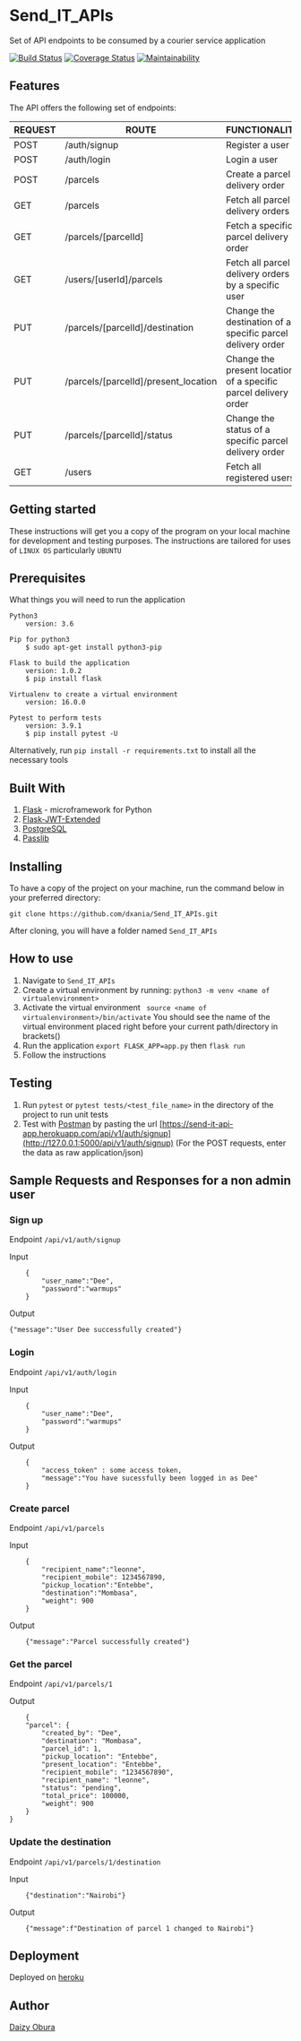 # Send_IT_APIs
Set of API endpoints to be consumed by a courier service application 

[![Build Status](https://travis-ci.org/dxania/Send_IT_APIs.svg?branch=ft-send-IT-with-database)](https://travis-ci.org/dxania/Send_IT_APIs) 
[![Coverage Status](https://coveralls.io/repos/github/dxania/Send_IT_APIs/badge.svg?branch=ft-send-IT-with-database)](https://coveralls.io/github/dxania/Send_IT_APIs?branch=ft-send-IT-with-database) 
[![Maintainability](https://api.codeclimate.com/v1/badges/8dc6eba4cf7bb21cf416/maintainability)](https://codeclimate.com/github/dxania/Send_IT_APIs/maintainability)


## Features
The API offers the following set of endpoints:


  | REQUEST      | ROUTE                               | FUNCTIONALITY                                                      | PROTECTED  |
  |--------------|-------------------------------------|--------------------------------------------------------------------|------------|
  |  POST        | /auth/signup                        | Register a user                                                    |   NO       |
  |  POST        | /auth/login                         | Login a user                                                       |   NO       |
  |  POST        | /parcels                            | Create a parcel delivery order                                     |   YES      |
  |  GET         | /parcels                            | Fetch all parcel delivery orders                                   |   YES      |
  |  GET         | /parcels/[parcelId]                 | Fetch a specific parcel delivery order                             |   YES      |
  |  GET         | /users/[userId]/parcels             | Fetch all parcel delivery orders by a specific user                |   YES      |
  |  PUT         | /parcels/[parcelId]/destination     | Change the destination of a specific parcel delivery order         |   YES      |
  |  PUT         | /parcels/[parcelId]/present_location| Change the present location of a specific parcel delivery order    |   YES      |
  |  PUT         | /parcels/[parcelId]/status          | Change the status of a specific parcel delivery order              |   YES      |
  |  GET         | /users                              | Fetch all registered users                                         |   YES      |

## Getting started
These instructions will get you a copy of the program on your local machine for development and testing purposes. The instructions are tailored for uses of `LINUX OS` particularly `UBUNTU`

## Prerequisites
What things you will need to run the application

```
Python3
    version: 3.6
```
```
Pip for python3
    $ sudo apt-get install python3-pip
```
```
Flask to build the application
    version: 1.0.2
    $ pip install flask
```
```
Virtualenv to create a virtual environment
    version: 16.0.0
```
```
Pytest to perform tests
    version: 3.9.1
    $ pip install pytest -U
```
Alternatively, run `pip install -r requirements.txt` to install all the necessary tools

## Built With
1. [Flask](http://flask.pocoo.org/) -  microframework for Python
2. [Flask-JWT-Extended](https://flask-jwt-extended.readthedocs.io/en/latest/)
3. [PostgreSQL](https://www.postgresql.org/) 
4. [Passlib](https://passlib.readthedocs.io/en/stable/install.html)

## Installing
To have a copy of the project on your machine, run the command below in your preferred directory:

``` 
git clone https://github.com/dxania/Send_IT_APIs.git
```
After cloning, you will have a folder named `Send_IT_APIs`

## How to use
1. Navigate to `Send_IT_APIs`
2. Create a virtual environment by running:
``` python3 -m venv <name of virtualenvironment> ```
3. Activate the virtual environment
``` source <name of virtualenvironment>/bin/activate```
You should see the name of the virtual environment placed right before your current path/directory in brackets()
4. Run the application
```export FLASK_APP=app.py``` then
```flask run```
5. Follow the instructions

## Testing
1. Run `pytest` or `pytest tests/<test_file_name>` in the directory of the project to run unit tests
2. Test with [Postman](https://www.getpostman.com/) by pasting the url [https://send-it-api-app.herokuapp.com/api/v1/auth/signup](http://127.0.0.1:5000/api/v1/auth/signup) (For the POST requests, enter the data as raw application/json)

## Sample Requests and Responses for a non admin user

### Sign up
Endpoint `/api/v1/auth/signup`

Input
```
    {
        "user_name":"Dee",
        "password":"warmups"
    }
```
Output 
```
{"message":"User Dee successfully created"}
```

### Login
Endpoint `/api/v1/auth/login`

Input
```
    {
        "user_name":"Dee",
        "password":"warmups"
    }
```

Output
```
    {
        "access_token" : some access token,
        "message":"You have sucessfully been logged in as Dee"
    }
```

### Create parcel
Endpoint `/api/v1/parcels`

Input
```
    {
        "recipient_name":"leonne",
        "recipient_mobile": 1234567890,
        "pickup_location":"Entebbe",
        "destination":"Mombasa",
        "weight": 900
    }
```
Output 

```
    {"message":"Parcel successfully created"}
```

### Get the parcel
Endpoint `/api/v1/parcels/1`

Output

```
    {
    "parcel": {
        "created_by": "Dee",
        "destination": "Mombasa",
        "parcel_id": 1,
        "pickup_location": "Entebbe",
        "present_location": "Entebbe",
        "recipient_mobile": "1234567890",
        "recipient_name": "leonne",
        "status": "pending",
        "total_price": 100000,
        "weight": 900
    }
}
```

### Update the destination
Endpoint `/api/v1/parcels/1/destination`

Input
```
    {"destination":"Nairobi"}    
```
Output
```
    {"message":f"Destination of parcel 1 changed to Nairobi"}
```

## Deployment
Deployed on [heroku](https://send-it-api-app.herokuapp.com/) 

## Author
[Daizy Obura](https://github.com/dxania/)
